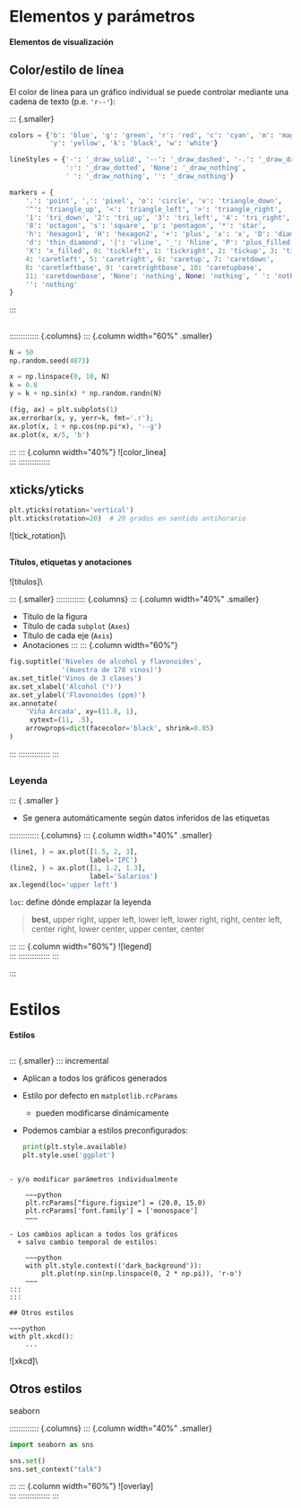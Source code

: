 
# Elementos y parámetros
#### Elementos de visualización

## Color/estilo de línea

El color de línea para un gráfico individual se puede controlar mediante una
cadena de texto (p.e. `'r--'`):

::: {.smaller}
~~~python
colors = {'b': 'blue', 'g': 'green', 'r': 'red', 'c': 'cyan', 'm': 'magenta',
          'y': 'yellow', 'k': 'black', 'w': 'white'}

lineStyles = {'-': '_draw_solid', '--': '_draw_dashed', '-.': '_draw_dash_dot',
              ':': '_draw_dotted', 'None': '_draw_nothing',
              ' ': '_draw_nothing', '': '_draw_nothing'}

markers = {
    '.': 'point', ',': 'pixel', 'o': 'circle', 'v': 'triangle_down',
    '^': 'triangle_up', '<': 'triangle_left', '>': 'triangle_right',
    '1': 'tri_down', '2': 'tri_up', '3': 'tri_left', '4': 'tri_right',
    '8': 'octagon', 's': 'square', 'p': 'pentagon', '*': 'star',
    'h': 'hexagon1', 'H': 'hexagon2', '+': 'plus', 'x': 'x', 'D': 'diamond',
    'd': 'thin_diamond', '|': 'vline', '_': 'hline', 'P': 'plus_filled',
    'X': 'x_filled', 0: 'tickleft', 1: 'tickright', 2: 'tickup', 3: 'tickdown',
    4: 'caretleft', 5: 'caretright', 6: 'caretup', 7: 'caretdown',
    8: 'caretleftbase', 9: 'caretrightbase', 10: 'caretupbase',
    11: 'caretdownbase', 'None': 'nothing', None: 'nothing', ' ': 'nothing',
    '': 'nothing'
}
~~~
:::

##

::::::::::::: {.columns}
::: {.column width="60%" .smaller}
~~~python
N = 50
np.random.seed(4873)

x = np.linspace(0, 10, N)
k = 0.8
y = k + np.sin(x) * np.random.randn(N)

(fig, ax) = plt.subplots(1)
ax.errorbar(x, y, yerr=k, fmt='.r');
ax.plot(x, 1 + np.cos(np.pi*x), '--g')
ax.plot(x, x/5, 'b')
~~~
:::
::: {.column width="40%"}
![color_linea]\
:::
::::::::::::::


## xticks/yticks

~~~python
plt.yticks(rotation='vertical')
plt.xticks(rotation=20)  # 20 grados en sentido antihorario
~~~

![tick_rotation]\


##
#### Títulos, etiquetas y anotaciones

![titulos]\

::: {.smaller}
::::::::::::: {.columns}
::: {.column width="40%" .smaller}
- Título de la figura
- Título de cada `subplot` (`Axes`)
- Título de cada eje (`Axis`)
- Anotaciones
:::
::: {.column width="60%"}
~~~python
fig.suptitle('Niveles de alcohol y flavonoides',
             '(muestra de 178 vinos)')
ax.set_title('Vinos de 3 clases')
ax.set_xlabel('Alcohol (°)')
ax.set_ylabel('Flavonoides (ppm)')
ax.annotate(
    'Viña Arcada', xy=(11.8, 1),
     xytext=(11, .5),
    arrowprops=dict(facecolor='black', shrink=0.05)
)
~~~
:::
::::::::::::::
:::

##
### Leyenda
::: { .smaller }

- Se genera automáticamente según datos inferidos de las etiquetas

::::::::::::: {.columns}
::: {.column width="40%" .smaller}
~~~python
(line1, ) = ax.plot([1.5, 2, 3],
                    label='IPC')
(line2, ) = ax.plot([1, 1.2, 1.3],
                    label='Salarios')
ax.legend(loc='upper left')
~~~

`loc`: define dónde emplazar la leyenda

> **best**, upper right, upper left, lower left, lower right, right, center
> left, center right, lower center, upper center, center

:::
::: {.column width="60%"}
![legend] \
:::
::::::::::::::
:::

:::

# Estilos
#### Estilos

##
::: {.smaller}
::: incremental
- Aplican a todos los gráficos generados
- Estilo por defecto en `matplotlib.rcParams`
  + pueden modificarse dinámicamente
- Podemos cambiar a estilos preconfigurados:

    ~~~python
    print(plt.style.available)
    plt.style.use('ggplot')
~~~

- y/o modificar parámetros individualmente

    ~~~python
    plt.rcParams["figure.figsize"] = (20.0, 15.0)
    plt.rcParams['font.family'] = ['monospace']
    ~~~

- Los cambios aplican a todos los gráficos
  + salvo cambio temporal de estilos:

    ~~~python
    with plt.style.context(('dark_background')):
        plt.plot(np.sin(np.linspace(0, 2 * np.pi)), 'r-o')
    ~~~
:::
:::

## Otros estilos

~~~python
with plt.xkcd():
    ...
~~~

![xkcd]\

## Otros estilos

seaborn

::::::::::::: {.columns}
::: {.column width="40%" .smaller}
~~~python
import seaborn as sns

sns.set()
sns.set_context("talk")
~~~
:::
::: {.column width="60%"}
![overlay] \
:::
::::::::::::::
:::

